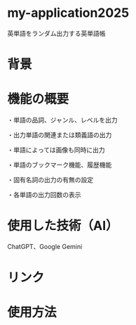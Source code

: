 # my-application2025
英単語をランダム出力する英単語帳

# 背景


# 機能の概要				
・単語の品詞、ジャンル、レベルを出力

・出力単語の関連または類義語の出力

・単語によっては画像も同時に出力

・単語のブックマーク機能、履歴機能

・固有名詞の出力の有無の設定

・各単語の出力回数の表示

# 使用した技術（AI）
ChatGPT、Google Gemini


# リンク


# 使用方法


# 
